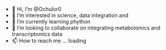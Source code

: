 - 👋 Hi, I’m @Ochulor0
- 👀 I’m interested in science, data integration and 
- 🌱 I’m currently learning phython
- 💞️ I’m looking to collaborate on integrating metabolomics and transcriptomics data
- 📫 How to reach me ... loading

<!---
Ochulor0/Ochulor0 is a ✨ special ✨ repository because its `README.md` (this file) appears on your GitHub profile.
You can click the Preview link to take a look at your changes.
--->
